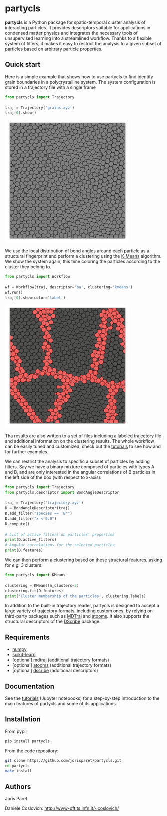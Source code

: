 partycls
========

**partycls** is a Python package for spatio-temporal cluster analysis of interacting particles. It provides descriptors suitable for applications in condensed matter physics and integrates the necessary tools of unsupervised learning into a streamlined workflow. Thanks to a flexible system of filters, it makes it easy to restrict the analysis to a given subset of particles based on arbitrary particle properties.

Quick start
-----------

Here is a simple example that shows how to use partycls to find identify grain boundaries in a polycrystalline system. The system configuration is stored in a trajectory file with a single frame

```python
from partycls import Trajectory

traj = Trajectory('grains.xyz')
traj[0].show()
```

![](data/snapshots/grains_species.png)

We use the local distribution of bond angles around each particle as a structural fingerprint and perform a clustering using the [K-Means](https://en.wikipedia.org/wiki/K-means_clustering) algorithm. We show the system again, this time coloring the particles according to the cluster they belong to.

```python
from partycls import Workflow

wf = Workflow(traj, descriptor='ba', clustering='kmeans')
wf.run()
traj[0].show(color='label')
```

![](data/snapshots/grains_labels.png)

Tha results are also written to a set of files including a labeled trajectory file and additional information on the clustering results. The whole workflow can be easily tuned and customized, check out the [tutorials](https://github.com/jorisparet/partycls/tree/master/tutorial) to see how and for further examples.

We can restrict the analysis to specific a subset of particles by adding filters. Say we have a binary mixture composed of particles with types A and B, and are only interested in the angular correlations of B particles in the left side of the box (with respect to x-axis):

```python
from partycls import Trajectory
from partycls.descriptor import BondAngleDescriptor

traj = Trajectory('trajectory.xyz')
D = BondAngleDescriptor(traj)
D.add_filter("species == 'B'")
D.add_filter("x < 0.0")
D.compute()

# List of active filters on particles' properties
print(D.active_filters)
# Angular correlations for the selected particles
print(D.features)
```

We can then perform a clustering based on these structural features, asking for *e.g.* 3 clusters:

```python
from partycls import KMeans

clustering = KMeans(n_clusters=3)
clustering.fit(D.features)
print('Cluster membership of the particles', clustering.labels)
```

In addition to the built-in trajectory reader, partycls is designed to accept a large variety of trajectory formats, including custom ones, by relying on third-party packages such as [MDTraj](www.mdtraj.org) and [atooms](https://framagit.org/atooms/atooms). It also supports the structural descriptors of the [DScribe](https://singroup.github.io/dscribe) package.

Requirements
------------

* [numpy](https://pypi.org/project/numpy/)
* [scikit-learn](https://scikit-learn.org)
* [optional] [mdtraj](https://www.mdtraj.org) (additional trajectory formats)
* [optional] [atooms](https://framagit.org/atooms/atooms) (additional trajectory formats)
* [optional] [dscribe](https://singroup.github.io/dscribe) (additional descriptors)

Documentation
-------------

See the [tutorials](https://github.com/jorisparet/partycls/tree/master/tutorial) (Jupyter notebooks) for a step-by-step introduction to the main features of partycls and some of its applications.

Installation
------------

From pypi:

```bash
pip install partycls
```

From the code repository:

```bash
git clone https://github.com/jorisparet/partycls.git
cd partycls
make install
```

Authors
-------

Joris Paret

Daniele Coslovich: http://www-dft.ts.infn.it/~coslovich/
